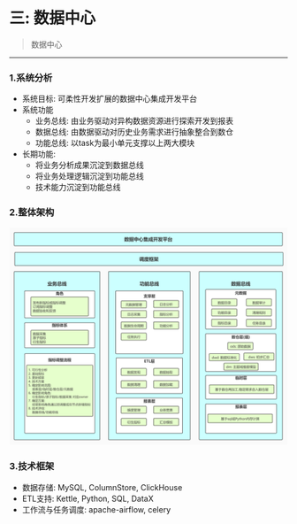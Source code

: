 # 三: 数据中心
> 数据中心
********

### 1.系统分析
- 系统目标: 可柔性开发扩展的数据中心集成开发平台
- 系统功能
    - 业务总线: 由业务驱动对异构数据资源进行探索开发到报表
    - 数据总线: 由数据驱动对历史业务需求进行抽象整合到数仓
    - 功能总线: 以task为最小单元支撑以上两大模块
- 长期功能: 
    - 将业务分析成果沉淀到数据总线
    - 将业务处理逻辑沉淀到功能总线
    - 技术能力沉淀到功能总线

### 2.整体架构
![avatar](data_center.jpg)

### 3.技术框架

- 数据存储: MySQL, ColumnStore, ClickHouse
- ETL支持: Kettle, Python, SQL, DataX
- 工作流与任务调度: apache-airflow, celery

